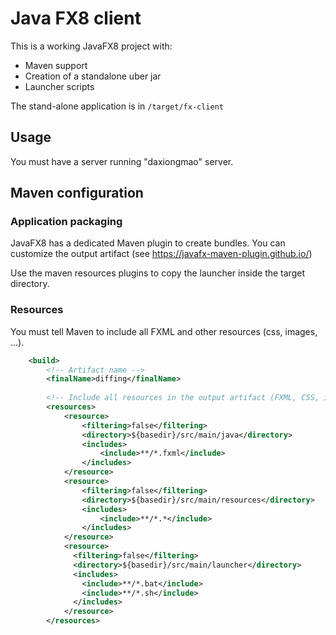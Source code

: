 # Java FX8 client

This is a working JavaFX8 project with:
* Maven support
* Creation of a standalone uber jar
* Launcher scripts

The stand-alone application is in `/target/fx-client` 

## Usage

You must have a server running "daxiongmao" server.



## Maven configuration

### Application packaging 

JavaFX8 has a dedicated Maven plugin to create bundles.
You can customize the output artifact (see https://javafx-maven-plugin.github.io/)

Use the maven resources plugins to copy the launcher inside the target directory.


### Resources

You must tell Maven to include all FXML and other resources (css, images, ...). 
```xml
    <build>
        <!-- Artifact name -->
        <finalName>diffing</finalName>
        
        <!-- Include all resources in the output artifact (FXML, CSS, images, etc.) -->
        <resources>
            <resource>
                <filtering>false</filtering>
                <directory>${basedir}/src/main/java</directory>
                <includes>
                    <include>**/*.fxml</include>
                </includes>
            </resource>
            <resource>
                <filtering>false</filtering>
                <directory>${basedir}/src/main/resources</directory>
                <includes>
                    <include>**/*.*</include>
                </includes>
            </resource>
            <resource>
              <filtering>false</filtering>
              <directory>${basedir}/src/main/launcher</directory>
              <includes>
                <include>**/*.bat</include>
                <include>**/*.sh</include>
              </includes>
            </resource>
        </resources>
```


